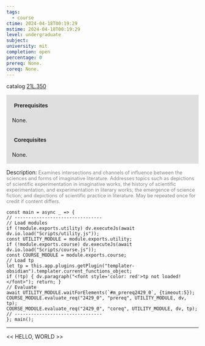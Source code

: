 ```yaml
---
tags:
  - course
ctime: 2024-04-18T00:19:29
mstime: 2024-04-18T00:19:29
level: undergraduate
subject: 
university: mit
completion: open
percentage: 0
prereq: None.
coreq: None.
---
```


catalog [21L.350](http://student.mit.edu/catalog/m21La.html#21L.350)

<span style="display: block; padding: 15px; background-color: rgb(100, 100, 100, 0.2);"><font id="m_prereq2429_0" style="display: block; font-family: Arial, sans-serif; font-weight: bold; padding: 5px">Prerequisites</font><br><span id="prereq2429_0">None.</span></span>
<span style="display: block; padding: 15px; background-color: rgb(100, 100, 100, 0.2);"><font id="m_coreq2429_0" style="display: block; font-family: Arial, sans-serif; font-weight: bold; padding: 5px">Corequisites</font><br><span id="coreq2429_0">None.</span></span>

<font style="">Description:</font>
<font style="color: grey; font-size: 0.8rem;">Examines intersections and channels of influence between the sciences and forms of imaginative literature. Addresses topics such as depictions of scientific experimentation in imaginative works, the history of scientific experimentation, and experimentation in literary works; the emergence of science fiction; and depictions of scientific practice in literature. May be repeated once for credit if content differs.</font>

```dataviewjs
const main = async _ => {
// --------------------------------
// Load modules
if (!module.exports.utility) dv.executeJs(await dv.io.load("Scripts/utility.js"));
const UTILITY_MODULE = module.exports.utility;
if (!module.exports.course) dv.executeJs(await dv.io.load("Scripts/course.js"));
const COURSE_MODULE = module.exports.course;
// Load tp
let tp = this.app.plugins.getPlugin("templater-obsidian").templater.current_functions_object;
if (!tp) { dv.paragraph("<font style='color: red'>tp not loaded!</font>"); return; }
// Evaluate
await UTILITY_MODULE.waitForElements(`#m_prereq2429_0`, {timeout:5});
COURSE_MODULE.evaluate_req("2429_0", "prereq", UTILITY_MODULE, dv, tp);
COURSE_MODULE.evaluate_req("2429_0", "coreq", UTILITY_MODULE, dv, tp);
// --------------------------------
}; main();
```

---

<< HELLO, WORLD >>
